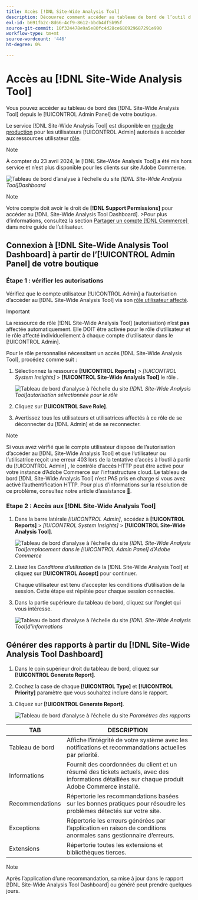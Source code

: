 ```yaml
---
title: Accès [!DNL Site-Wide Analysis Tool]
description: Découvrez comment accéder au tableau de bord de l’outil d’analyse à l’échelle du site à partir du panneau d’administration Adobe Commerce. Découvrez les autorisations utilisateur et les exigences des rôles.
exl-id: b691fb2c-8d66-4cf9-8612-bbcb4df5b95f
source-git-commit: 10f324478e9a5e80fc4d28ce680929687291e990
workflow-type: tm+mt
source-wordcount: '446'
ht-degree: 0%

---
```


# Accès au [!DNL Site-Wide Analysis Tool]

Vous pouvez accéder au tableau de bord des [!DNL Site-Wide Analysis Tool] depuis le [!UICONTROL Admin Panel] de votre boutique.

Le service [!DNL Site-Wide Analysis Tool] est disponible en [mode de production](https://experienceleague.adobe.com/en/docs/commerce-admin/systems/tools/developer-tools#operation-modes) pour les utilisateurs [!UICONTROL Admin] autorisés à accéder aux ressources utilisateur [rôle](https://experienceleague.adobe.com/en/docs/commerce-admin/systems/user-accounts/permissions-user-roles).

>[!NOTE]
>
>À compter du 23 avril 2024, le [!DNL Site-Wide Analysis Tool] a été mis hors service et n’est plus disponible pour les clients sur site Adobe Commerce.


![Tableau de bord d’analyse à l’échelle du site](../../assets/tools/site-wide-analysis-tool-dashboard.png)
*[!DNL Site-Wide Analysis Tool]Dashboard*

>[!NOTE]
>
>Votre compte doit avoir le droit de **[!DNL Support Permissions]** pour accéder au [!DNL Site-Wide Analysis Tool Dashboard].
>&#x200B;>Pour plus d’informations, consultez la section [Partager un compte [!DNL Commerce] &#x200B;](https://experienceleague.adobe.com/docs/commerce-admin/start/commerce-account/commerce-account-share.html) dans notre guide de l’utilisateur.

## Connexion à [!DNL Site-Wide Analysis Tool Dashboard] à partir de l’[!UICONTROL Admin Panel] de votre boutique

### Étape 1 : vérifier les autorisations

Vérifiez que le compte utilisateur [!UICONTROL Admin] a l’autorisation d’accéder au [!DNL Site-Wide Analysis Tool] via son [rôle utilisateur affecté](https://experienceleague.adobe.com/en/docs/commerce-admin/systems/user-accounts/permissions-user-roles).

>[!IMPORTANT]
>
>La ressource de rôle [!DNL Site-Wide Analysis Tool] (autorisation) n’est **pas** affectée automatiquement. Elle DOIT être activée pour le rôle d’utilisateur et le rôle affecté individuellement à chaque compte d’utilisateur dans le [!UICONTROL Admin].

Pour le rôle personnalisé nécessitant un accès [!DNL Site-Wide Analysis Tool], procédez comme suit :

1. Sélectionnez la ressource **[!UICONTROL Reports]** > *[!UICONTROL System Insights]* > **[!UICONTROL Site-Wide Analysis Tool]** le rôle .

   ![Tableau de bord d’analyse à l’échelle du site](../../assets/tools/swat-role-access.png)
   *[!DNL Site-Wide Analysis Tool]autorisation sélectionnée pour le rôle*

1. Cliquez sur **[!UICONTROL Save Role]**.

1. Avertissez tous les utilisateurs et utilisatrices affectés à ce rôle de se déconnecter du [!DNL Admin] et de se reconnecter.

>[!NOTE]
>
>Si vous avez vérifié que le compte utilisateur dispose de l’autorisation d’accéder au [!DNL Site-Wide Analysis Tool] et que l’utilisateur ou l’utilisatrice reçoit une erreur 403 lors de la tentative d’accès à l’outil à partir du [!UICONTROL Admin] , le contrôle d’accès HTTP peut être activé pour votre instance d’Adobe Commerce sur l’infrastructure cloud. Le tableau de bord [!DNL Site-Wide Analysis Tool] n’est PAS pris en charge si vous avez activé l’authentification HTTP. Pour plus d’informations sur la résolution de ce problème, consultez notre article d’assistance [&#128279;](https://experienceleague.adobe.com/en/docs/commerce-knowledge-base/kb/troubleshooting/miscellaneous/403-errors-when-accessing-site-wide-analysis-tool-on-magento).

### Etape 2 : Accès aux [!DNL Site-Wide Analysis Tool]

1. Dans la barre latérale *[!UICONTROL Admin]*, accédez à **[!UICONTROL Reports]** > *[!UICONTROL System Insights]* > **[!UICONTROL Site-Wide Analysis Tool]**.

   ![Tableau de bord d’analyse à l’échelle du site](../../assets/tools/ac-admin-panel-marked.jpg)
   *[!DNL Site-Wide Analysis Tool]emplacement dans le [!UICONTROL Admin Panel] d’Adobe Commerce*

1. Lisez les *Conditions d’utilisation* de la [!DNL Site-Wide Analysis Tool] et cliquez sur **[!UICONTROL Accept]** pour continuer.

   Chaque utilisateur est tenu d’accepter les conditions d’utilisation de la session. Cette étape est répétée pour chaque session connectée.


1. Dans la partie supérieure du tableau de bord, cliquez sur l’onglet qui vous intéresse.

   ![Tableau de bord d’analyse à l’échelle du site](../../assets/tools/swat-information-tab.png)
   *[!DNL Site-Wide Analysis Tool]d’informations*

## Générer des rapports à partir du [!DNL Site-Wide Analysis Tool Dashboard]

1. Dans le coin supérieur droit du tableau de bord, cliquez sur **[!UICONTROL Generate Report]**.

1. Cochez la case de chaque **[!UICONTROL Type]** et **[!UICONTROL Priority]** paramètre que vous souhaitez inclure dans le rapport.

1. Cliquez sur **[!UICONTROL Generate Report]**.

   ![Tableau de bord d’analyse à l’échelle du site](../../assets/tools/swat-report-settings.png)
   *Paramètres des rapports*

| TAB | DESCRIPTION |
| --- | --- |
| Tableau de bord | Affiche l’intégrité de votre système avec les notifications et recommandations actuelles par priorité. |
| Informations | Fournit des coordonnées du client et un résumé des tickets actuels, avec des informations détaillées sur chaque produit Adobe Commerce installé. |
| Recommendations | Répertorie les recommandations basées sur les bonnes pratiques pour résoudre les problèmes détectés sur votre site. |
| Exceptions | Répertorie les erreurs générées par l’application en raison de conditions anormales sans gestionnaire d’erreurs. |
| Extensions | Répertorie toutes les extensions et bibliothèques tierces. |

>[!NOTE]
>
>Après l’application d’une recommandation, sa mise à jour dans le rapport [!DNL Site-Wide Analysis Tool Dashboard] ou généré peut prendre quelques jours.
